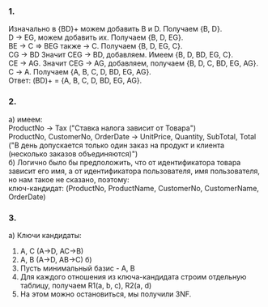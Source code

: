 ### 1.
Изначально в {BD}+ можем добавить B и D. Получаем {B, D}.  
D -> EG, можем добавить их. Получаем {B, D, EG}.  
BE -> C => BEG также -> C. Получаем {B, D, EG, C}.  
CG -> BD Значит CEG -> BD, добавляем. Имеем {B, D, BD, EG, C}.  
CE -> AG. Значит CEG -> AG, добавляем, получаем {B, D, C, BD, EG, AG}.  
С -> A. Получаем {A, B, C, D, BD, EG, AG}.   
Ответ: (BD)+ = {A, B, C, D, BD, EG, AG}.
### 2.
а) имеем:  
ProductNo -> Tax  ("Ставка налога зависит от Товара")  
ProductNo, CustomerNo, OrderDate -> UnitPrice, Quantity, SubTotal, Total ("В день допускается только один заказ на продукт и клиента (несколько заказов объединяются)")  
б) Логично было бы предположить, что от идентификатора товара зависит его имя, а от идентификатора пользователя, имя пользователя, но нам такое не сказано, поэтому:  
ключ-кандидат: (ProductNo, ProductName, CustomerNo, CustomerName, OrderDate)
### 3.
а) Ключи кандидаты:
1. A, C (A->D, AC->B)
2. A, B (A->D, AB->C)
б) 
1. Пусть минимальный базис - A, B
2. Для каждого отношения из ключа-кандидата строим отдельную таблицу, получаем R1(a, b, c), R2(a, d)
3. На этом можно остановиться, мы получили 3NF.
